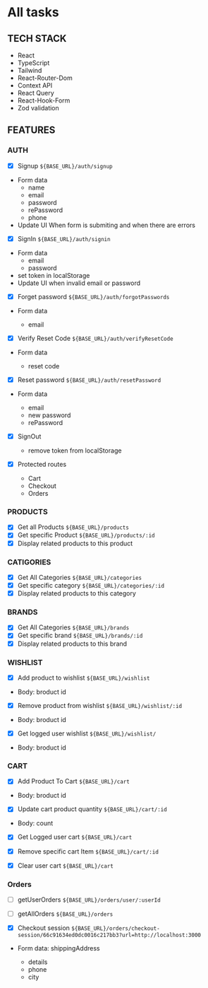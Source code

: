 # All tasks

## TECH STACK

- React
- TypeScript
- Tailwind
- React-Router-Dom
- Context API
- React Query
- React-Hook-Form
- Zod validation

## FEATURES

### AUTH

- [x] Signup `${BASE_URL}/auth/signup`
- Form data
  - name
  - email
  - password
  - rePassword
  - phone
- Update UI When form is submiting and when there are errors

- [x] SignIn `${BASE_URL}/auth/signin`
- Form data
  - email
  - password
- set token in localStorage
- Update UI when invalid email or password

- [x] Forget password `${BASE_URL}/auth/forgotPasswords`
- Form data

  - email

- [x] Verify Reset Code `${BASE_URL}/auth/verifyResetCode`
- Form data

  - reset code

- [x] Reset password `${BASE_URL}/auth/resetPassword`
- Form data

  - email
  - new password
  - rePassword

- [x] SignOut

  - remove token from localStorage

- [x] Protected routes
  - Cart
  - Checkout
  - Orders

### PRODUCTS

- [x] Get all Products `${BASE_URL}/products`
- [x] Get specific Product `${BASE_URL}/products/:id`
- [x] Display related products to this product

### CATIGORIES

- [x] Get All Categories `${BASE_URL}/categories`
- [x] Get specific category `${BASE_URL}/categories/:id`
- [x] Display related products to this category

### BRANDS

- [x] Get All Categories `${BASE_URL}/brands`
- [x] Get specific brand `${BASE_URL}/brands/:id`
- [x] Display related products to this brand

### WISHLIST

- [x] Add product to wishlist `${BASE_URL}/wishlist`
- Body: broduct id

- [x] Remove product from wishlist `${BASE_URL}/wishlist/:id`
- Body: broduct id

- [x] Get logged user wishlist `${BASE_URL}/wishlist/`
- Body: broduct id

### CART

- [x] Add Product To Cart `${BASE_URL}/cart`
- Body: broduct id

- [x] Update cart product quantity `${BASE_URL}/cart/:id`
- Body: count

- [x] Get Logged user cart `${BASE_URL}/cart`

- [x] Remove specific cart Item `${BASE_URL}/cart/:id`

- [x] Clear user cart `${BASE_URL}/cart`

### Orders

- [ ] getUserOrders `${BASE_URL}/orders/user/:userId`

- [ ] getAllOrders `${BASE_URL}/orders`

- [x] Checkout session `${BASE_URL}/orders/checkout-session/66c91634ed0dc0016c217bb3?url=http://localhost:3000`
- Form data: shippingAddress

  - details
  - phone
  - city
